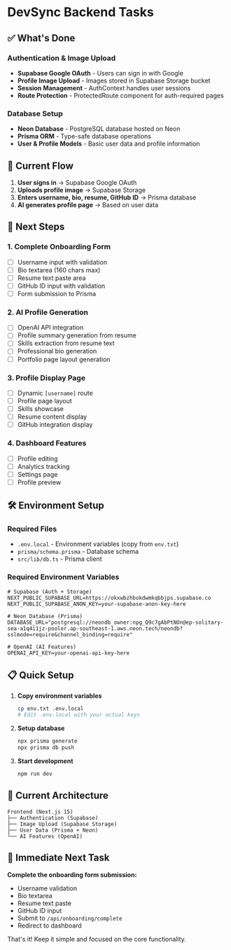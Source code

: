 # DevSync Backend Tasks

## ✅ What's Done

### Authentication & Image Upload
- **Supabase Google OAuth** - Users can sign in with Google
- **Profile Image Upload** - Images stored in Supabase Storage bucket
- **Session Management** - AuthContext handles user sessions
- **Route Protection** - ProtectedRoute component for auth-required pages

### Database Setup
- **Neon Database** - PostgreSQL database hosted on Neon
- **Prisma ORM** - Type-safe database operations
- **User & Profile Models** - Basic user data and profile information

## 🔄 Current Flow

1. **User signs in** → Supabase Google OAuth
2. **Uploads profile image** → Supabase Storage
3. **Enters username, bio, resume, GitHub ID** → Prisma database
4. **AI generates profile page** → Based on user data

## 🎯 Next Steps

### 1. Complete Onboarding Form
- [ ] Username input with validation
- [ ] Bio textarea (160 chars max)
- [ ] Resume text paste area
- [ ] GitHub ID input with validation
- [ ] Form submission to Prisma

### 2. AI Profile Generation
- [ ] OpenAI API integration
- [ ] Profile summary generation from resume
- [ ] Skills extraction from resume text
- [ ] Professional bio generation
- [ ] Portfolio page layout generation

### 3. Profile Display Page
- [ ] Dynamic `[username]` route
- [ ] Profile page layout
- [ ] Skills showcase
- [ ] Resume content display
- [ ] GitHub integration display

### 4. Dashboard Features
- [ ] Profile editing
- [ ] Analytics tracking
- [ ] Settings page
- [ ] Profile preview

## 🛠️ Environment Setup

### Required Files
- `.env.local` - Environment variables (copy from `env.txt`)
- `prisma/schema.prisma` - Database schema
- `src/lib/db.ts` - Prisma client

### Required Environment Variables
```env
# Supabase (Auth + Storage)
NEXT_PUBLIC_SUPABASE_URL=https://okxwbzhbokdwmkqbbjps.supabase.co
NEXT_PUBLIC_SUPABASE_ANON_KEY=your-supabase-anon-key-here

# Neon Database (Prisma)
DATABASE_URL="postgresql://neondb_owner:npg_Q9c7gAbPtNOn@ep-solitary-sea-a1q4i1jz-pooler.ap-southeast-1.aws.neon.tech/neondb?sslmode=require&channel_binding=require"

# OpenAI (AI Features)
OPENAI_API_KEY=your-openai-api-key-here
```

## 📋 Quick Setup

1. **Copy environment variables**
   ```bash
   cp env.txt .env.local
   # Edit .env.local with your actual keys
   ```

2. **Setup database**
   ```bash
   npx prisma generate
   npx prisma db push
   ```

3. **Start development**
   ```bash
   npm run dev
   ```

## 🎨 Current Architecture

```
Frontend (Next.js 15)
├── Authentication (Supabase)
├── Image Upload (Supabase Storage)
├── User Data (Prisma + Neon)
└── AI Features (OpenAI)
```

## 🚀 Immediate Next Task

**Complete the onboarding form submission:**
- Username validation
- Bio textarea
- Resume text paste
- GitHub ID input
- Submit to `/api/onboarding/complete`
- Redirect to dashboard

That's it! Keep it simple and focused on the core functionality.